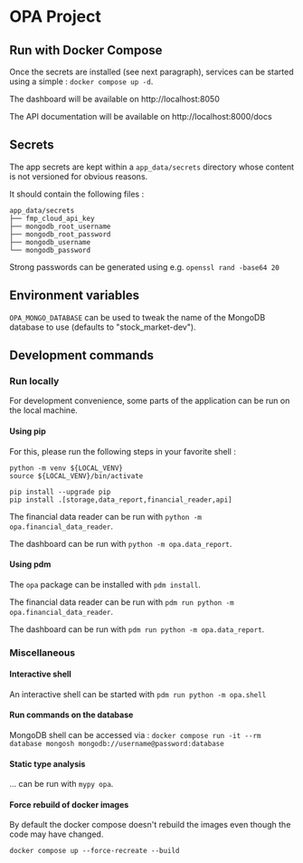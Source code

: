 # OPA Project

## Run with Docker Compose

Once the secrets are installed (see next paragraph), services can be started using a simple : `docker compose up -d`.

The dashboard will be available on http://localhost:8050

The API documentation will be available on http://localhost:8000/docs

## Secrets

The app secrets are kept within a `app_data/secrets` directory whose content is not versioned for obvious reasons.

It should contain the following files :

```
app_data/secrets
├── fmp_cloud_api_key
├── mongodb_root_username
├── mongodb_root_password
├── mongodb_username
└── mongodb_password
```

Strong passwords can be generated using e.g. `openssl rand -base64 20`

## Environment variables

`OPA_MONGO_DATABASE` can be used to tweak the name of the MongoDB database to use (defaults to "stock_market-dev").

## Development commands

### Run locally

For development convenience, some parts of the application can be run on the local machine.

#### Using pip

For this, please run the following steps in your favorite shell :

```
python -m venv ${LOCAL_VENV}
source ${LOCAL_VENV}/bin/activate

pip install --upgrade pip
pip install .[storage,data_report,financial_reader,api]
```

The financial data reader can be run with `python -m opa.financial_data_reader`.

The dashboard can be run with `python -m opa.data_report`.

#### Using pdm

The `opa` package can be installed with `pdm install`.

The financial data reader can be run with `pdm run python -m opa.financial_data_reader`.

The dashboard can be run with `pdm run python -m opa.data_report`.

### Miscellaneous

#### Interactive shell

An interactive shell can be started with `pdm run python -m opa.shell`

#### Run commands on the database

MongoDB shell can be accessed via : `docker compose run -it --rm database mongosh mongodb://username@password:database`

#### Static type analysis

... can be run with `mypy opa`.

#### Force rebuild of docker images

By default the docker compose doesn't rebuild the images even though the code may have changed.

`docker compose up --force-recreate --build`